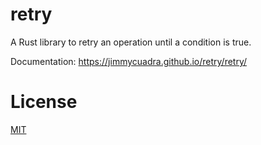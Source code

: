 # retry

A Rust library to retry an operation until a condition is true.

Documentation: https://jimmycuadra.github.io/retry/retry/

# License

[MIT](http://opensource.org/licenses/MIT)

